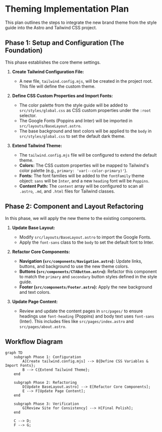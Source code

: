 # Theming Implementation Plan

This plan outlines the steps to integrate the new brand theme from the style guide into the Astro and Tailwind CSS project.

## Phase 1: Setup and Configuration (The Foundation)

This phase establishes the core theme settings.

1.  **Create Tailwind Configuration File:**
    *   A new file, `tailwind.config.mjs`, will be created in the project root. This file will define the custom theme.

2.  **Define CSS Custom Properties and Import Fonts:**
    *   The color palette from the style guide will be added to `src/styles/global.css` as CSS custom properties under the `:root` selector.
    *   The Google Fonts (Poppins and Inter) will be imported in `src/layouts/BaseLayout.astro`.
    *   The base background and text colors will be applied to the `body` in `src/styles/global.css` to set the default dark theme.

3.  **Extend Tailwind Theme:**
    *   The `tailwind.config.mjs` file will be configured to extend the default theme.
    *   **Colors:** The CSS custom properties will be mapped to Tailwind's color palette (e.g., `primary: 'var(--color-primary)'`).
    *   **Fonts:** The font families will be added to the `fontFamily` theme object: `sans` will be `Inter`, and a new `heading` font will be `Poppins`.
    *   **Content Path:** The `content` array will be configured to scan all `.astro`, `.md`, and `.html` files for Tailwind classes.

## Phase 2: Component and Layout Refactoring

In this phase, we will apply the new theme to the existing components.

1.  **Update Base Layout:**
    *   Modify `src/layouts/BaseLayout.astro` to import the Google Fonts.
    *   Apply the `font-sans` class to the `body` to set the default font to Inter.

2.  **Refactor Core Components:**
    *   **Navigation (`src/components/Navigation.astro`):** Update links, buttons, and background to use the new theme colors.
    *   **Buttons (`src/components/CTAButton.astro`):** Refactor this component to match the `primary` and `secondary` button styles defined in the style guide.
    *   **Footer (`src/components/Footer.astro`):** Apply the new background and text colors.

3.  **Update Page Content:**
    *   Review and update the content pages in `src/pages/` to ensure headings use `font-heading` (Poppins) and body text uses `font-sans` (Inter). This includes files like `src/pages/index.astro` and `src/pages/about.astro`.

## Workflow Diagram

```mermaid
graph TD
    subgraph Phase 1: Configuration
        A[Create tailwind.config.mjs] --> B{Define CSS Variables & Import Fonts};
        B --> C{Extend Tailwind Theme};
    end

    subgraph Phase 2: Refactoring
        D[Update BaseLayout.astro] --> E[Refactor Core Components];
        E --> F[Update Page Content];
    end

    subgraph Phase 3: Verification
        G[Review Site for Consistency] --> H[Final Polish];
    end

    C --> D;
    F --> G;